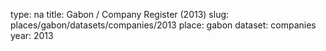 type: na
title: Gabon / Company Register (2013)
slug: places/gabon/datasets/companies/2013
place: gabon
dataset: companies
year: 2013
